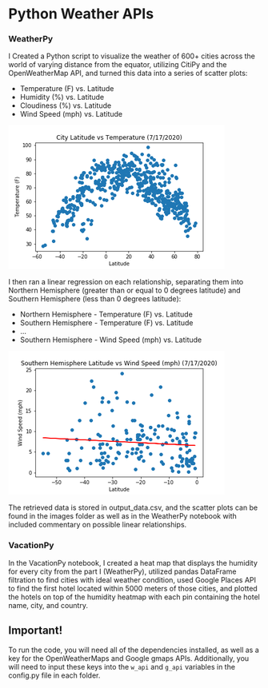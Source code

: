 # Python Weather APIs #

### WeatherPy ###

I Created a Python script to visualize the weather of 600+ cities across the world of varying distance from the equator, utilizing CitiPy and the OpenWeatherMap API, and turned this data into a series of scatter plots:

- Temperature (F) vs. Latitude
- Humidity (%) vs. Latitude
- Cloudiness (%) vs. Latitude
- Wind Speed (mph) vs. Latitude

<img src="WeatherPy/images/lat_temp.png" alt="scatter plot">

I then ran a linear regression on each relationship, separating them into Northern Hemisphere (greater than or equal to 0 degrees latitude) and Southern Hemisphere (less than 0 degrees latitude):

- Northern Hemisphere - Temperature (F) vs. Latitude
- Southern Hemisphere - Temperature (F) vs. Latitude
- ...
- Southern Hemisphere - Wind Speed (mph) vs. Latitude

<img src="WeatherPy/images/South_Lat_Win.png" alt="scatter plot">

The retrieved data is stored in output_data.csv, and the scatter plots can be found in the images folder as well as in the WeatherPy notebook with included commentary on possible linear relationships.

### VacationPy ###

In the VacationPy notebook, I created a heat map that displays the humidity for every city from the part I (WeatherPy), utilized pandas DataFrame filtration to find cities with ideal weather condition, used Google Places API to find the first hotel located within 5000 meters of those cities, and plotted the hotels on top of the humidity heatmap with each pin containing the hotel name, city, and country.

## Important! ##

To run the code, you will need all of the dependencies installed, as well as a key for the OpenWeatherMaps and Google gmaps APIs. Additionally, you will need to input these keys into the `w_api` and `g_api` variables in the config.py file in each folder.

